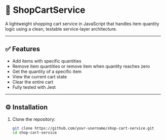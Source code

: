 # 🛒 ShopCartService

A lightweight shopping cart service in JavaScript that handles item quantity logic using a clean, testable service-layer architecture.

---

## ✅ Features

- Add items with specific quantities
- Remove item quantities or remove item when quantity reaches zero
- Get the quantity of a specific item
- View the current cart state
- Clear the entire cart
- Fully tested with Jest

---

## ⚙️ Installation

1. Clone the repository:
   ```bash
   git clone https://github.com/your-username/shop-cart-service.git
   cd shop-cart-service
   ```
